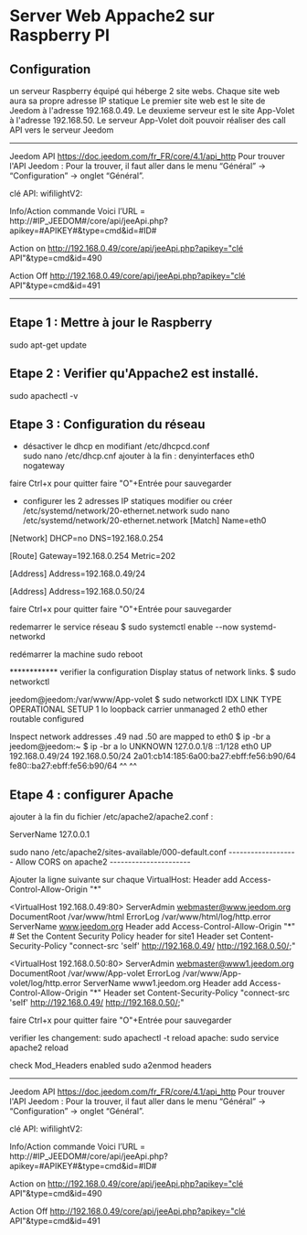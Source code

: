 # Server Web Appache2 sur Raspberry PI  

## Configuration 
un serveur Raspberry équipé qui héberge 2 site webs.
Chaque site web aura sa propre adresse IP statique
Le premier site web est le site de Jeedom à l'adresse 192.168.0.49.
Le deuxieme serveur est le site App-Volet à l'adresse 192.168.50.
Le serveur App-Volet doit pouvoir réaliser des call API vers le serveur Jeedom

---------------------------------------------------
Jeedom API
https://doc.jeedom.com/fr_FR/core/4.1/api_http
Pour trouver l'API Jeedom : Pour la trouver, il faut aller dans le menu “Général” → “Configuration” → onglet “Général”.

clé API: wifilightV2:

Info/Action commande
Voici l’URL = http://#IP_JEEDOM#/core/api/jeeApi.php?apikey=#APIKEY#&type=cmd&id=#ID#

Action on
http://192.168.0.49/core/api/jeeApi.php?apikey="clé API"&type=cmd&id=490 

Action Off
http://192.168.0.49/core/api/jeeApi.php?apikey="clé API"&type=cmd&id=491

---------------------------------------------------

## Etape 1 : Mettre à jour le Raspberry
sudo apt-get update

## Etape 2 : Verifier qu'Appache2 est installé.
sudo apachectl -v

## Etape 3 : Configuration du réseau
- désactiver le dhcp en modifiant  /etc/dhcpcd.conf \
sudo nano /etc/dhcp.cnf ajouter à la fin : 
denyinterfaces eth0
nogateway

faire Ctrl+x pour quitter
faire "O"+Entrée pour sauvegarder


- configurer les 2 adresses IP statiques
modifier ou créer  /etc/systemd/network/20-ethernet.network 
sudo nano /etc/systemd/network/20-ethernet.network 
[Match]
Name=eth0

[Network]
DHCP=no
DNS=192.168.0.254

[Route]
Gateway=192.168.0.254
Metric=202

[Address]
Address=192.168.0.49/24

[Address]
Address=192.168.0.50/24

faire Ctrl+x pour quitter
faire "O"+Entrée pour sauvegarder

redemarrer le service réseau
$ sudo systemctl enable --now systemd-networkd 

redémarrer la machine
sudo reboot

************ verifier la configuration
Display status of network links.
$ sudo networkctl

jeedom@jeedom:/var/www/App-volet $ sudo networkctl
IDX LINK             TYPE               OPERATIONAL SETUP
  1 lo               loopback           carrier     unmanaged
  2 eth0             ether              routable    configured

Inspect network addresses .49 nad .50 are mapped to eth0
$ ip -br a
jeedom@jeedom:~ $ ip -br a
lo               UNKNOWN        127.0.0.1/8 ::1/128
eth0             UP             192.168.0.49/24 192.168.0.50/24 2a01:cb14:185:6a00:ba27:ebff:fe56:b90/64 fe80::ba27:ebff:fe56:b90/64
                                          ^^              ^^

## Etape 4 : configurer Apache

ajouter à la fin du fichier /etc/apache2/apache2.conf :

ServerName 127.0.0.1

sudo nano /etc/apache2/sites-available/000-default.conf
------------------- Allow CORS on apache2 ----------------------


Ajouter la ligne suivante sur chaque VirtualHost: Header add Access-Control-Allow-Origin "*"

<VirtualHost 192.168.0.49:80>
        ServerAdmin webmaster@www.jeedom.org
        DocumentRoot /var/www/html
        ErrorLog /var/www/html/log/http.error
        ServerName www.jeedom.org
        Header add Access-Control-Allow-Origin "*"
         # Set the Content Security Policy header for site1
    <IfModule mod_headers.c>
        Header set Content-Security-Policy "connect-src 'self' http://192.168.0.49/ http://192.168.0.50/;"
    </IfModule>
</VirtualHost>

<VirtualHost 192.168.0.50:80>
        ServerAdmin webmaster@www1.jeedom.org
        DocumentRoot /var/www/App-volet
        ErrorLog /var/www/App-volet/log/http.error
        ServerName www1.jeedom.org
        Header add Access-Control-Allow-Origin "*"
    <IfModule mod_headers.c>
        Header set Content-Security-Policy "connect-src 'self' http://192.168.0.49/ http://192.168.0.50/;"
    </IfModule>
</VirtualHost>

faire Ctrl+x pour quitter
faire "O"+Entrée pour sauvegarder

verifier les changement:
sudo apachectl -t
reload apache:
sudo service apache2 reload

check Mod_Headers enabled
sudo a2enmod headers

 
---------------------------------------------------
Jeedom API
https://doc.jeedom.com/fr_FR/core/4.1/api_http
Pour trouver l'API Jeedom : Pour la trouver, il faut aller dans le menu “Général” → “Configuration” → onglet “Général”.

clé API: wifilightV2:

Info/Action commande
Voici l’URL = http://#IP_JEEDOM#/core/api/jeeApi.php?apikey=#APIKEY#&type=cmd&id=#ID#

Action on
http://192.168.0.49/core/api/jeeApi.php?apikey="clé API"&type=cmd&id=490 

Action Off
http://192.168.0.49/core/api/jeeApi.php?apikey="clé API"&type=cmd&id=491


 
